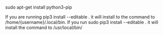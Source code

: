 
sudo apt-get install python3-pip




	
If you are running pip3 install --editable . it will install to the command to /home/{username}/.local/bin. If you run sudo pip3 install --editable . it will install the command to /usr/local/bin/